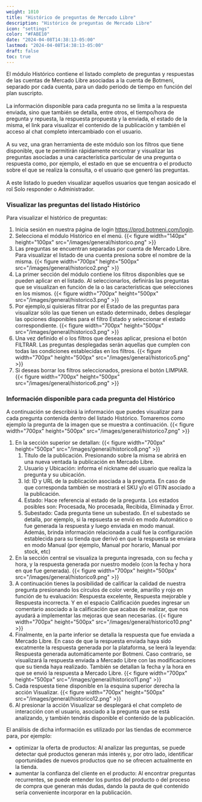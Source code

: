 ```yaml
---
weight: 1010
title: "Histórico de preguntas de Mercado Libre"
description: "Histórico de preguntas de Mercado Libre"
icon: "settings"
color: "#FABE10"
date: "2024-04-08T14:38:13-05:00"
lastmod: "2024-04-08T14:38:13-05:00"
draft: false
toc: true
---
```

El módulo Histórico contiene el listado completo de preguntas y respuestas de las cuentas de Mercado Libre asociadas a la cuenta de Botmeni, separado por cada cuenta, para un dado periodo de tiempo en función del plan suscripto.<br></br>
La información disponible para cada pregunta no se limita a la respuesta enviada, sino que también se detalla, entre otros, el tiempo/hora de pregunta y repuesta, la respuesta propuesta y la enviada, el estado de la misma, el link para visualizar el contenido de la publicación y también el acceso al chat completo intercambiado con el usuario.<br></br>
A su vez, una gran herramienta de este módulo son los filtros que tiene disponible, que te permitirán rápidamente encontrar y visualizar las preguntas asociadas a una característica particular de una pregunta o respuesta como, por ejemplo, el estado en que se encuentra o el producto sobre el que se realiza la consulta, o el usuario que generó las preguntas.<br></br>
A este listado lo pueden visualizar aquellos usuarios que tengan aosicado el rol Solo responder o Administrador.

### Visualizar las preguntas del listado Histórico

Para visualizar el histórico de preguntas:
1. Inicia sesión en nuestra página de login <https://prod.botmeni.com/login>.
2. Selecciona el módulo Histórico en el menú.
{{< figure width="140px" height="100px" src="/images/general/historico.png" >}}
3. Las preguntas se encuentran separadas por cuenta de Mercado Libre. Para visualizar el listado de una cuenta presiona sobre el nombre de la misma.
{{< figure width="700px" height="500px" src="/images/general/historico2.png" >}}
4. La primer sección del módulo contiene los filtros disponibles que se pueden aplicar en el listado. Al seleccionarlos, definirás las preguntas que se visualizan en función de la o las características que selecciones en los mismos. 
{{< figure width="700px" height="500px" src="/images/general/historico3.png" >}}
5. Por ejemplo,si quisieras filtrar por el Estado de las preguntas para visualizar sólo las que tienen un estado determinado, debes desplegar las opciones disponibles para el filtro Estado y seleccionar el estado correspondiente.
{{< figure width="700px" height="500px" src="/images/general/historico3.png" >}}
6. Una vez definido el o los filtros que deseas aplicar, presiona el botón FILTRAR. Las preguntas desplegadas serán aquellas que cumplen con todas las condiciones establecidas en los filtros.
{{< figure width="700px" height="500px" src="/images/general/historico5.png" >}}
7. Si deseas borrar los filtros seleccionados, presiona el botón LIMPIAR.
{{< figure width="700px" height="500px" src="/images/general/historico6.png" >}}

### Información disponible para cada pregunta del Histórico

A continuación se describirá la información que puedes visualizar para cada pregunta contenida dentro del listado Histórico. Tomaremos como ejemplo la pregunta de la imagen que se muestra a continuación.
{{< figure width="700px" height="500px" src="/images/general/historico7.png" >}}
1. En la sección superior se detallan:
{{< figure width="700px" height="500px" src="/images/general/historico8.png" >}}
    1. Título de la publicación. Presionando sobre la misma se abrirá en una nueva ventada la publicación en Mercado Libre.
    2. Usuario y Ubicación: informa el nickname del usuario que realiza la pregunta y su ubicación.
    3. Id: ID y URL de la publicación asociada a la pregunta. En caso de que corresponda también se mostrará el SKU y/o el GTIN asociado a la publicación.
    4. Estado: Hace referencia al estado de la pregunta. Los estados posibles son: Procesada, No procesada, Recibida, Eliminada y Error.
    5. Subestado: Cada pregunta tiene un subestado. En el subestado se detalla, por ejemplo, si la repsuesta se envió en modo Automático o fue generada la respuesta y luego enviada en modo manual. Además, brinda información relacionada a cuál fue la configuración establecida para su tienda que derivó en que la respuesta se enviara en modo Manual (por ejemplo, Manual por horario, Manual por stock, etc)
2. En la sección central se visualiza la pregunta ingresada, con su fecha y hora, y la respuesta generada por nuestro modelo (con la fecha y hora en que fue generada).
{{< figure width="700px" height="500px" src="/images/general/historico9.png" >}}
3.  A continuación tienes la posibilidad de calificar la calidad de nuestra pregunta presionando los círculos de color verde, amarillo y rojo en función de tu evaluación: Respuesta excelente, Respuesta mejorable y Respuesta incorrecta. Y en el espacio Calificación puedes ingresar un comentario asociado a la calificación que acabas de realizar, que nos ayudará a implementar las mejoras que sean necesarias.
{{< figure width="700px" height="500px" src="/images/general/historico10.png" >}}
4. Finalmente, en la parte inferior se detalla la respuesta que fue enviada a Mercado Libre. En caso de que la respuesta enviada haya sido excatmente la respuesta generada por la plataforma, se leerá la leyenda: Respuesta generada automáticamente por Botmeni. Caso contrario, se visualizará la respuesta enviada a Mercado Libre con las modificaciones que su tienda haya realizado. También se detallan la fecha y la hora en que se envió la respuesta a Mercado Libre.
{{< figure width="700px" height="500px" src="/images/general/historico11.png" >}}
5. Cada respuesta tiene disponible en la esquina superior derecha la acción Visualizar.
{{< figure width="700px" height="500px" src="/images/general/historico12.png" >}}
6. Al presionar la acción Visualizar se desplegará el chat completo de interacción con el usuario, asociado a la pregunta que se está analizando, y también tendrás disponible el contenido de la publicación.






El análisis de dicha información es utilizado por las tiendas de ecommerce para, por ejemplo:
* optimizar la oferta de productos: Al analizar las preguntas, se puede detectar qué productos generan más interés y, por otro lado, identificar oportunidades de nuevos productos que no se ofrecen actualmente en la tienda.
* aumentar la confianza del cliente en el producto: Al encontrar preguntas recurrentes, se puede entender los puntos del producto o del proceso de compra que generan más dudas, dando la pauta de qué contenido sería conveniente incorporar en la publicación. 

